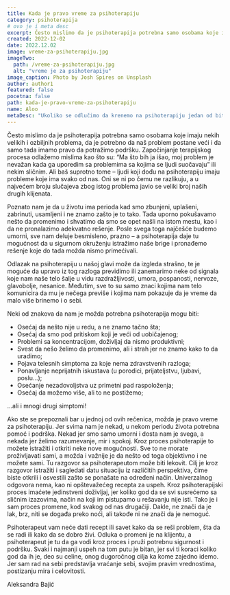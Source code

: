 ```yaml
---
title: Kada je pravo vreme za psihoterapiju
category: psihoterapija
# ovo je i meta desc
excerpt: Često mislimo da je psihoterapija potrebna samo osobama koje imaju nekih velikih i ozbiljnih problema...
created: 2022-12-02
date: 2022.12.02
image: vreme-za-psihoterapiju.jpg
imageTwo:
  path: /vreme-za-psihoterapiju.jpg
  alt: "vreme je za psihoterapiju"
image_caption: Photo by Josh Spires on Unsplash
author: author1
featured: false
pocetna: false
path: kada-je-pravo-vreme-za-psihoterapiju
name: Aloo
metaDesc: "Ukoliko se odlučimo da krenemo na psihoterapiju jedan od bitnih činilaca je motivacija."
---
```


Često mislimo da je psihoterapija potrebna samo osobama koje imaju nekih velikih i ozbiljnih problema, da je potrebno da naš problem postane veći i da samo tada imamo pravo da potražimo podršku. Započinjanje terapijskog procesa odlažemo mislima kao što su: “Ma što bih ja išao, moj problem je nevažan kada ga uporedim sa problemima sa kojima se ljudi suočavaju” ili nekim sličnim. Ali baš suprotno tome –  ljudi koji dođu na psihoterapiju imaju probleme koje ima svako od nas. Oni se ni po čemu ne razlikuju, a u najvećem broju slučajeva zbog istog problema javio se veliki broj naših drugih klijenata.

Poznato nam je da u životu ima perioda kad smo zbunjeni, uplašeni, zabrinuti, usamljeni i ne znamo zašto je to tako. Tada uporno pokušavamo nešto da promenimo i shvatimo da smo se opet našli na istom mestu, kao i da ne pronalazimo adekvatno rešenje. Posle svega toga najčešće budemo umorni, sve nam deluje besmisleno, prazno – a psihoterapija daje tu mogućnost da u sigurnom okruženju istražimo naše brige i pronađemo rešenje koje do tada možda nismo primećivali.

Odlazak na psihoterapiju u našoj glavi može da izgleda strašno, te je moguće da upravo iz tog razloga previdimo ili zanemarimo neke od signala koje nam naše telo šalje u vidu razdražljivosti, umora, pospanosti, nervoze, glavobolje, nesanice. Međutim, sve to su samo znaci kojima nam telo komunicira da mu je nečega previše i kojima nam pokazuje da je vreme da malo više brinemo i o sebi.

Neki od znakova da nam je možda potrebna psihoterapija mogu biti: 

- Osećaj da nešto nije u redu, a ne znamo tačno šta;
- Osećaj da smo pod pritiskom koji je veći od uobičajenog; 
- Problemi sa koncentracijom, doživljaj da nismo produktivni;
- Svest da nešo želimo da promenimo, ali i strah jer ne znamo kako to da uradimo;
- Pojava telesnih simptoma za koje nema zdravstvenih razloga; 
- Ponavljanje neprijatnih iskustava (u porodici, prijateljstvu, ljubavi, poslu...);
- Osećanje nezadovoljstva uz primetni pad raspoloženja;
- Osećaj da možemo više, ali to ne postižemo;

...ali i mnogi drugi simptomi!

Ako ste se prepoznali bar u jednoj od ovih rečenica, možda je pravo vreme za psihoterapiju. Jer svima nam je nekad, u nekom periodu života potrebna pomoć i podrška. Nekad jer smo samo umorni i dosta nam je svega, a nekada jer želimo razumevanje, mir i spokoj. Kroz proces psihoterapije to možete istražiti i otkriti neke nove mogućnosti. Sve to ne morate proživljavati sami, a možda i važnije je da nešto od toga objektivno i ne možete sami. Tu razgovor sa psihoterapeutom može biti lekovit. Cilj je kroz razgovor istražiti i sagledati datu situaciju iz različitih perspektiva, čime biste otkrili i osvestili zašto se ponašate na određeni način. Univerzalnog odgovora nema, kao ni opštevažećeg recepta za uspeh. Kroz psihoterapijski proces imaćete jedinstveni doživljaj, jer koliko god da se svi susrećemo sa sličnim izazovima, način na koji im pistupamo u rešavanju nije isti. Tako je i sam proces promene, kod svakog od nas drugačiji. Dakle, ne znači da je lak, brz, niti se događa preko noći, ali takođe ni ne znači da je nemoguć.

Psihoterapeut vam neće dati recept ili savet kako da se reši problem, šta da se radi ili kako da se dobro živi. Odluka o promeni je na klijentu, a psihoterapeut je tu da ga vodi  kroz proces i pruži potrebnu sigurnost i podršku. Svaki i najmanji uspeh na tom putu je bitan, jer svi ti koraci koliko god da ih je, deo su celine, onog dugoročnog cilja ka kome zajedno idemo. Jer sam rad na sebi predstavlja vraćanje sebi, svojim pravim vrednostima, postizanju mira i celovitosti.


Aleksandra Bajić

